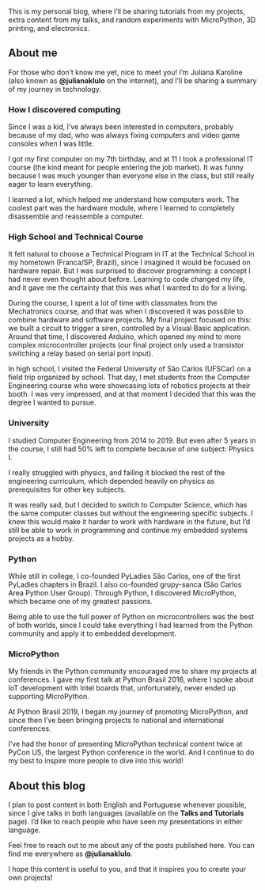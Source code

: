 <!--
.. title: Welcome!
.. slug: welcome
.. date: 2025-09-07 16:36:04 UTC-03:00
.. tags: 
.. category: 
.. link: 
.. description: 
.. type: text
-->

This is my personal blog, where I’ll be sharing tutorials from my projects, extra content from my talks, and random experiments with MicroPython, 3D printing, and electronics.

## About me

For those who don’t know me yet, nice to meet you! I’m Juliana Karoline (also known as **@julianaklulo** on the internet), and I’ll be sharing a summary of my journey in technology.

<!-- TEASER_END -->

### How I discovered computing

Since I was a kid, I’ve always been interested in computers, probably because of my dad, who was always fixing computers and video game consoles when I was little.

I got my first computer on my 7th birthday, and at 11 I took a professional IT course (the kind meant for people entering the job market). It was funny because I was much younger than everyone else in the class, but still really eager to learn everything.

I learned a lot, which helped me understand how computers work. The coolest part was the hardware module, where I learned to completely disassemble and reassemble a computer.

### High School and Technical Course

It felt natural to choose a Technical Program in IT at the Technical School in my hometown (Franca/SP, Brazil), since I imagined it would be focused on hardware repair. But I was surprised to discover programming:
a concept I had never even thought about before. Learning to code changed my life, and it gave me the certainty that this was what I wanted to do for a living.

During the course, I spent a lot of time with classmates from the Mechatronics course, and that was when I discovered it was possible to combine hardware and software projects.
My final project focused on this: we built a circuit to trigger a siren, controlled by a Visual Basic application. Around that time, I discovered Arduino, which opened my mind to more complex microcontroller
projects (our final project only used a transistor switching a relay based on serial port input).

In high school, I visited the Federal University of São Carlos (UFSCar) on a field trip organized by school. That day, I met students from the Computer Engineering course who were showcasing lots of
robotics projects at their booth. I was very impressed, and at that moment I decided that this was the degree I wanted to pursue.

### University

I studied Computer Engineering from 2014 to 2019. But even after 5 years in the course, I still had 50% left to complete because of one subject: Physics I.

I really struggled with physics, and failing it blocked the rest of the engineering curriculum, which depended heavily on physics as prerequisites for other key subjects.

It was really sad, but I decided to switch to Computer Science, which has the same computer classes but without the engineering specific subjects. I knew this would make it harder to work with hardware in the future, 
but I’d still be able to work in programming and continue my embedded systems projects as a hobby.

### Python

While still in college, I co-founded PyLadies São Carlos, one of the first PyLadies chapters in Brazil. I also co-founded grupy-sanca (São Carlos Area Python User Group). Through Python, I discovered MicroPython, which became one of my greatest passions.

Being able to use the full power of Python on microcontrollers was the best of both worlds, since I could take everything I had learned from the Python community and apply it to embedded development.

### MicroPython

My friends in the Python community encouraged me to share my projects at conferences. I gave my first talk at Python Brasil 2016, where I spoke about IoT development with Intel boards that, unfortunately, never ended up supporting MicroPython.

At Python Brasil 2019, I began my journey of promoting MicroPython, and since then I’ve been bringing projects to national and international conferences.

I’ve had the honor of presenting MicroPython technical content twice at PyCon US, the largest Python conference in the world. And I continue to do my best to inspire more people to dive into this world!

## About this blog

I plan to post content in both English and Portuguese whenever possible, since I give talks in both languages (available on the **Talks and Tutorials** page). I’d like to reach people who have seen my presentations in either language.

Feel free to reach out to me about any of the posts published here. You can find me everywhere as **@julianaklulo**.

I hope this content is useful to you, and that it inspires you to create your own projects!